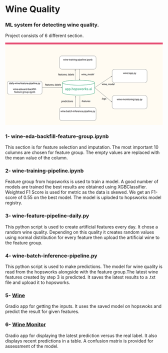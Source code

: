 # Wine Quality
### ML system for detecting wine quality.
Project consists of 6 different section. 

![Pipeline Image](images/pipeline.png)

###  1- wine-eda-backfill-feature-group.ipynb
This section is for feature selection
and imputation. The most important 10 columns
are chosen for feature group. The empty values are 
replaced with the mean value of the column.

###  2- wine-training-pipeline.ipynb
Feature group from hopsworks is used to train 
a model. A good number of models are trained 
the best results are obtained using XGBClassifier.
Weighted F1 Score is used for metric as the data is 
skewed. We get an F1-score of 0.55 on the best model.
The model is uploded to hopsworks model registry.

###  3- wine-feature-pipeline-daily.py
This python script is used to create artificial
features every day. It chose a random wine quality.
Depending on this quality it creates random values using
normal distribution for every feature then upload the 
artificial wine to the feature group.

###  4- wine-batch-inference-pipeline.py
This python script is used to make predictions. The model
for wine quality is read from the hopsworks alongside with
the feature group.The latest wine features created by step 3 
is predicted. It saves the latest results to a .txt file and 
upload it to hopsworks.

### 5- [Wine](https://huggingface.co/spaces/nelanbu/wine_quality)

Gradio app for getting the inputs. It uses the saved model 
on hopswoks and predict the result for given features.


### 6- [Wine Monitor](https://huggingface.co/spaces/nelanbu/winequality_monitor)

Gradio app for displaying the latest prediction versus the 
real label. It also displays recent predictions in a table.
A confusion matrix is provided for assessment of the model.


